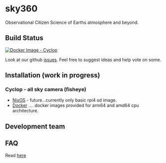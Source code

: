 # sky360
Observational Citizen Science of Earths atmosphere and beyond.

## Build Status
[![Docker Image - Cyclop](https://github.com/Sky360-Repository/sky360/actions/workflows/docker-image-cyclop.yml/badge.svg)](https://github.com/Sky360-Repository/sky360/actions/workflows/docker-image-cyclop.yml)

Look at our github [issues](https://github.com/Sky360-Repository/sky360/issues).
Feel free to suggest ideas and help vote on some. 

## Installation (work in progress)

### Cyclop - all sky camera (fisheye)
- [NixOS](./nixOS) - future...currently only basic rpi4 sd image. 
- [Docker](./docker/cyclop) .... docker images provided for arm64 and amd64 cpu architecture.

## Development team


## FAQ

Read [here](./FAQ.md)
